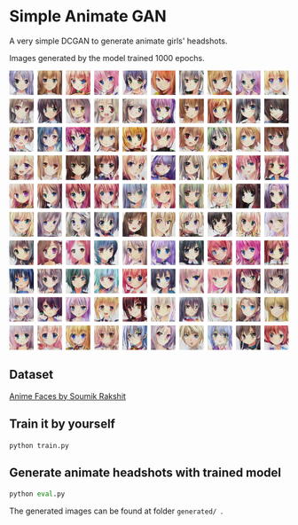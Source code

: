 # Simple Animate GAN

A very simple DCGAN to generate animate girls' headshots.

Images generated by the model trained 1000 epochs.

![generated100](image/generated100.png)

## Dataset

[Anime Faces by Soumik Rakshit](<https://www.kaggle.com/soumikrakshit/anime-faces>)

## Train it by yourself

```shell
python train.py
```

## Generate animate headshots with trained model

```python
python eval.py
```

The generated images can be found at folder `generated/ `.


